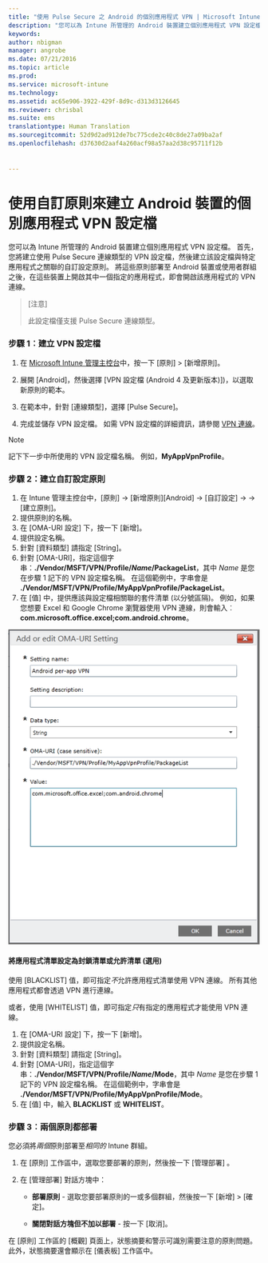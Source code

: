 ```yaml
---
title: "使用 Pulse Secure 之 Android 的個別應用程式 VPN | Microsoft Intune"
description: "您可以為 Intune 所管理的 Android 裝置建立個別應用程式 VPN 設定檔。"
keywords: 
author: nbigman
manager: angrobe
ms.date: 07/21/2016
ms.topic: article
ms.prod: 
ms.service: microsoft-intune
ms.technology: 
ms.assetid: ac65e906-3922-429f-8d9c-d313d3126645
ms.reviewer: chrisbal
ms.suite: ems
translationtype: Human Translation
ms.sourcegitcommit: 52d9d2ad912de7bc775cde2c40c8de27a09ba2af
ms.openlocfilehash: d37630d2aaf4a260acf98a57aa2d38c95711f12b


---
```


# 使用自訂原則來建立 Android 裝置的個別應用程式 VPN 設定檔

您可以為 Intune 所管理的 Android 裝置建立個別應用程式 VPN 設定檔。 首先，您將建立使用 Pulse Secure 連線類型的 VPN 設定檔，然後建立該設定檔與特定應用程式之關聯的自訂設定原則。 將這些原則部署至 Android 裝置或使用者群組之後，在這些裝置上開啟其中一個指定的應用程式，即會開啟該應用程式的 VPN 連線。

> [注意]
> 
> 此設定檔僅支援 Pulse Secure 連線類型。


### 步驟 1︰建立 VPN 設定檔

1. 在 [Microsoft Intune 管理主控台](https://manage.microsoft.com)中，按一下 [原則] > [新增原則]。
2. 展開 [Android]，然後選擇 [VPN 設定檔 (Android 4 及更新版本)])，以選取新原則的範本。

3. 在範本中，針對 [連線類型]，選擇 [Pulse Secure]。
4. 完成並儲存 VPN 設定檔。 如需 VPN 設定檔的詳細資訊，請參閱 [VPN 連線](vpn-connections-in-microsoft-intune.md)。

> [!NOTE]
記下下一步中所使用的 VPN 設定檔名稱。 例如，**MyAppVpnProfile**。

### 步驟 2：建立自訂設定原則

   1. 在 Intune 管理主控台中，[原則] -> [新增原則][Android] -> [自訂設定] ->  -> [建立原則]。
   2. 提供原則的名稱。
   3. 在 [OMA-URI 設定] 下，按一下 [新增]。
   4. 提供設定名稱。
   5. 針對 [資料類型] 請指定 [String]。
   6. 針對 [OMA-URI]，指定這個字串：**./Vendor/MSFT/VPN/Profile/*Name*/PackageList**，其中 *Name* 是您在步驟 1 記下的 VPN 設定檔名稱。 在這個範例中，字串會是 **./Vendor/MSFT/VPN/Profile/MyAppVpnProfile/PackageList**。
   7.   在 [值] 中，提供應該與設定檔相關聯的套件清單 (以分號區隔)。  例如，如果您想要 Excel 和 Google Chrome 瀏覽器使用 VPN 連線，則會輸入︰**com.microsoft.office.excel;com.android.chrome**。


   ![Android 個別應用程式 VPN 自訂原則範例](..\media\android_per_app_vpn_oma_uri.png)
#### 將應用程式清單設定為封鎖清單或允許清單 (選用)
使用 [BLACKLIST] 值，即可指定*不*允許應用程式清單使用 VPN 連線。  所有其他應用程式都會透過 VPN 進行連線。

或者，使用 [WHITELIST] 值，即可指定*只*有指定的應用程式才能使用 VPN 連線。


1.  在 [OMA-URI 設定] 下，按一下 [新增]。
2.  提供設定名稱。
3.  針對 [資料類型] 請指定 [String]。
4.  針對 [OMA-URI]，指定這個字串：**./Vendor/MSFT/VPN/Profile/*Name*/Mode**，其中 *Name* 是您在步驟 1 記下的 VPN 設定檔名稱。 在這個範例中，字串會是 **./Vendor/MSFT/VPN/Profile/MyAppVpnProfile/Mode**。
5.  在 [值] 中，輸入 **BLACKLIST** 或 **WHITELIST**。



### 步驟 3︰兩個原則都部署

您必須將*兩個*原則部署至*相同的* Intune 群組。

   1.  在 [原則]  工作區中，選取您要部署的原則，然後按一下 [管理部署] 。

2.  在 [管理部署]  對話方塊中：

    -   **部署原則** - 選取您要部署原則的一或多個群組，然後按一下 [新增] &gt; [確定]。

    -   **關閉對話方塊但不加以部署** - 按一下 [取消]。

在 [原則]  工作區的 [概觀]  頁面上，狀態摘要和警示可識別需要注意的原則問題。 此外，狀態摘要還會顯示在 [儀表板] 工作區中。



<!--HONumber=Aug16_HO1-->


